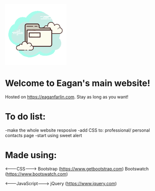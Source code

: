 ![Site-Logo](Global/Images/Site-Logo.png)

# Welcome to Eagan's main website!

Hosted on https://eaganfarlin.com.
Stay as long as you want!

# To do list:

-make the whole website resposive
-add CSS to: professional/ personal contacts page
-start using sweet alert

# Made using:

<---CSS--->
 Bootstrap (https://www.getbootstrap.com)
 Bootswatch (https://www.bootswatch.com)

<---JavaScript--->
 jQuery (https://www.jquery.com)
